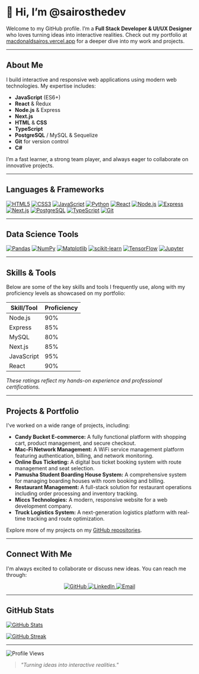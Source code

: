 # 👋 Hi, I’m @sairosthedev

Welcome to my GitHub profile. I’m a **Full Stack Developer & UI/UX Designer** who loves turning ideas into interactive realities. Check out my portfolio at [macdonaldsairos.vercel.app](https://macdonaldsairos.vercel.app) for a deeper dive into my work and projects.

---

## About Me

I build interactive and responsive web applications using modern web technologies. My expertise includes:

- **JavaScript** (ES6+)
- **React** & Redux
- **Node.js** & Express
- **Next.js**
- **HTML** & **CSS**
- **TypeScript**
- **PostgreSQL** / MySQL & Sequelize
- **Git** for version control
- **C#**

I’m a fast learner, a strong team player, and always eager to collaborate on innovative projects.

---

## Languages & Frameworks

<!-- SVG badges using shields.io -->
[![HTML5](https://img.shields.io/badge/HTML5-E34F26.svg?style=for-the-badge&logo=html5&logoColor=white)](https://developer.mozilla.org/en-US/docs/Web/HTML) 
[![CSS3](https://img.shields.io/badge/CSS3-1572B6.svg?style=for-the-badge&logo=css3)](https://developer.mozilla.org/en-US/docs/Web/CSS)
[![JavaScript](https://img.shields.io/badge/JavaScript-ES6-F7DF1E.svg?style=for-the-badge&logo=javascript&logoColor=black)](https://developer.mozilla.org/en-US/docs/Web/JavaScript)
[![Python](https://img.shields.io/badge/Python-3776AB.svg?style=for-the-badge&logo=python&logoColor=white)](https://www.python.org/)
[![React](https://img.shields.io/badge/React-17-blue.svg?style=for-the-badge&logo=react)](https://reactjs.org/)
[![Node.js](https://img.shields.io/badge/Node.js-14-green.svg?style=for-the-badge&logo=node.js)](https://nodejs.org/)
[![Express](https://img.shields.io/badge/Express-4.17.1-lightgrey.svg?style=for-the-badge&logo=express)](https://expressjs.com/)
[![Next.js](https://img.shields.io/badge/Next.js-12-black.svg?style=for-the-badge&logo=next.js)](https://nextjs.org/)
[![PostgreSQL](https://img.shields.io/badge/PostgreSQL-336791.svg?style=for-the-badge&logo=postgresql&logoColor=white)](https://www.postgresql.org/)
[![TypeScript](https://img.shields.io/badge/TypeScript-3178C6.svg?style=for-the-badge&logo=typescript&logoColor=white)](https://www.typescriptlang.org/)
[![Git](https://img.shields.io/badge/Git-F05032.svg?style=for-the-badge&logo=git&logoColor=white)](https://git-scm.com/)

---

## Data Science Tools

<!-- SVG badges for data science libraries -->
[![Pandas](https://img.shields.io/badge/Pandas-150458.svg?style=for-the-badge&logo=pandas&logoColor=white)](https://pandas.pydata.org/)
[![NumPy](https://img.shields.io/badge/NumPy-013243.svg?style=for-the-badge&logo=numpy&logoColor=white)](https://numpy.org/)
[![Matplotlib](https://img.shields.io/badge/Matplotlib-11557C.svg?style=for-the-badge&logo=matplotlib&logoColor=white)](https://matplotlib.org/)
[![scikit-learn](https://img.shields.io/badge/scikit--learn-F7931E.svg?style=for-the-badge&logo=scikit-learn&logoColor=white)](https://scikit-learn.org/)
[![TensorFlow](https://img.shields.io/badge/TensorFlow-FF6F00.svg?style=for-the-badge&logo=tensorflow&logoColor=white)](https://www.tensorflow.org/)
[![Jupyter](https://img.shields.io/badge/Jupyter-FFCA28.svg?style=for-the-badge&logo=jupyter&logoColor=black)](https://jupyter.org/)

---

## Skills & Tools

Below are some of the key skills and tools I frequently use, along with my proficiency levels as showcased on my portfolio:

| Skill/Tool   | Proficiency |
|--------------|-------------|
| Node.js      | 90%         |
| Express      | 85%         |
| MySQL        | 80%         |
| Next.js      | 85%         |
| JavaScript   | 95%         |
| React        | 90%         |

*These ratings reflect my hands-on experience and professional certifications.*

---

## Projects & Portfolio

I've worked on a wide range of projects, including:

- **Candy Bucket E-commerce:** A fully functional platform with shopping cart, product management, and secure checkout.
- **Mac-Fi Network Management:** A WiFi service management platform featuring authentication, billing, and network monitoring.
- **Online Bus Ticketing:** A digital bus ticket booking system with route management and seat selection.
- **Pamusha Student Boarding House System:** A comprehensive system for managing boarding houses with room booking and billing.
- **Restaurant Management:** A full-stack solution for restaurant operations including order processing and inventory tracking.
- **Miccs Technologies:** A modern, responsive website for a web development company.
- **Truck Logistics System:** A next-generation logistics platform with real-time tracking and route optimization.

Explore more of my projects on my [GitHub repositories](https://github.com/sairosthedev).

---

## Connect With Me

I'm always excited to collaborate or discuss new ideas. You can reach me through:

<p align="center">
  <a href="https://github.com/sairosthedev">
    <img src="https://img.shields.io/badge/GitHub-181717.svg?style=for-the-badge&logo=github&logoColor=white" alt="GitHub" />
  </a>
  <a href="https://www.linkedin.com/in/macdonald-sairos-8b1686186">
    <img src="https://img.shields.io/badge/LinkedIn-0A66C2.svg?style=for-the-badge&logo=linkedin&logoColor=white" alt="LinkedIn" />
  </a>
  <a href="mailto:macdonaldsairos@gmail.com">
    <img src="https://img.shields.io/badge/Email-D14836.svg?style=for-the-badge&logo=gmail&logoColor=white" alt="Email" />
  </a>
</p>

---

## GitHub Stats

[![GitHub Stats](https://github-readme-stats.vercel.app/api?username=sairosthedev&show_icons=true&theme=radical)](https://github.com/sairosthedev)

[![GitHub Streak](https://github-readme-streak-stats.herokuapp.com/?user=sairosthedev&theme=radical)](https://github.com/sairosthedev)



---

![Profile Views](https://komarev.com/ghpvc/?username=sairosthedev&style=flat-square)

> *"Turning ideas into interactive realities."*
